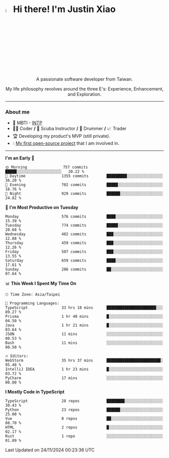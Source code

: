 # <img src="https://media.giphy.com/media/hvRJCLFzcasrR4ia7z/giphy.gif" width="5%">Hi there! I'm Justin Xiao
<p align="center">A passionate software developer from Taiwan.  </p>
<p align="center">My life philosophy revolves around the three E's: Experience, Enhancement, and Exploration.</p>

---
### About me
- 👀 MBTI - [INTP](https://www.16personalities.com/intp-personality)
- 👨‍💻 Coder **/** 🤿 Scuba Instructor **/** 🥁 Drummer **/** 📈 Trader
- 🏆 Developing my product's MVP (still private).
- 💧 [My first open-source project](https://github.com/Game-as-a-Service/Game-Lobby-Web) that I am involved in.

---
<!--START_SECTION:waka-->
**I'm an Early 🐤** 

```text
🌞 Morning                757 commits         █████░░░░░░░░░░░░░░░░░░░░   20.22 % 
🌆 Daytime                1355 commits        █████████░░░░░░░░░░░░░░░░   36.20 % 
🌃 Evening                702 commits         █████░░░░░░░░░░░░░░░░░░░░   18.76 % 
🌙 Night                  929 commits         ██████░░░░░░░░░░░░░░░░░░░   24.82 % 
```
📅 **I'm Most Productive on Tuesday** 

```text
Monday                   576 commits         ████░░░░░░░░░░░░░░░░░░░░░   15.39 % 
Tuesday                  774 commits         █████░░░░░░░░░░░░░░░░░░░░   20.68 % 
Wednesday                482 commits         ███░░░░░░░░░░░░░░░░░░░░░░   12.88 % 
Thursday                 459 commits         ███░░░░░░░░░░░░░░░░░░░░░░   12.26 % 
Friday                   507 commits         ███░░░░░░░░░░░░░░░░░░░░░░   13.55 % 
Saturday                 659 commits         ████░░░░░░░░░░░░░░░░░░░░░   17.61 % 
Sunday                   286 commits         ██░░░░░░░░░░░░░░░░░░░░░░░   07.64 % 
```


📊 **This Week I Spent My Time On** 

```text
🕑︎ Time Zone: Asia/Taipei

💬 Programming Languages: 
TypeScript               33 hrs 18 mins      ██████████████████████░░░   89.27 % 
Prisma                   1 hr 40 mins        █░░░░░░░░░░░░░░░░░░░░░░░░   04.50 % 
Java                     1 hr 21 mins        █░░░░░░░░░░░░░░░░░░░░░░░░   03.64 % 
JSON                     11 mins             ░░░░░░░░░░░░░░░░░░░░░░░░░   00.53 % 
Bash                     11 mins             ░░░░░░░░░░░░░░░░░░░░░░░░░   00.50 % 

🔥 Editors: 
WebStorm                 35 hrs 37 mins      ████████████████████████░   95.48 % 
IntelliJ IDEA            1 hr 23 mins        █░░░░░░░░░░░░░░░░░░░░░░░░   03.72 % 
PyCharm                  17 mins             ░░░░░░░░░░░░░░░░░░░░░░░░░   00.80 % 
```

**I Mostly Code in TypeScript** 

```text
TypeScript               28 repos            ████████░░░░░░░░░░░░░░░░░   30.43 % 
Python                   23 repos            ██████░░░░░░░░░░░░░░░░░░░   25.00 % 
Vue                      8 repos             ██░░░░░░░░░░░░░░░░░░░░░░░   08.70 % 
HTML                     2 repos             █░░░░░░░░░░░░░░░░░░░░░░░░   02.17 % 
Rust                     1 repo              ░░░░░░░░░░░░░░░░░░░░░░░░░   01.09 % 
```




 Last Updated on 24/11/2024 00:23:36 UTC
<!--END_SECTION:waka-->
